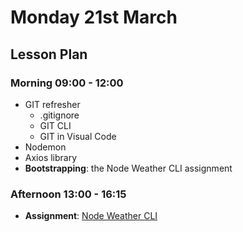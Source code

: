# Monday 21st March

## Lesson Plan

### Morning 09:00 - 12:00

+ GIT refresher
    + .gitignore
    + GIT CLI
    + GIT in Visual Code
+ Nodemon
+ Axios library
+ **Bootstrapping**: the Node Weather CLI assignment

### Afternoon 13:00 - 16:15

+ **Assignment**: [Node Weather CLI](https://github.com/DigitalCareerInstitute/Node-WeatherCLI)
